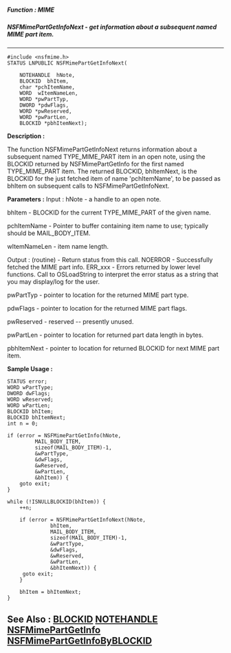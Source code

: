 ##### Function : MIME
##### NSFMimePartGetInfoNext - get information about a subsequent named MIME part item.
---
```
#include <nsfmime.h>
STATUS LNPUBLIC NSFMimePartGetInfoNext(

	NOTEHANDLE  hNote,
	BLOCKID  bhItem,
	char *pchItemName,
	WORD  wItemNameLen,
	WORD *pwPartTyp,
	DWORD *pdwFlags,
	WORD *pwReserved,
	WORD *pwPartLen,
	BLOCKID *pbhItemNext);
```
**Description :**

The function NSFMimePartGetInfoNext returns information about a subsequent 
named TYPE_MIME_PART item in an open note, using the BLOCKID returned by 
NSFMimePartGetInfo for the first named TYPE_MIME_PART item.  The returned 
BLOCKID, bhItemNext, is the BLOCKID for the just fetched item of name 
'pchItemName', to be passed as bhItem on subsequent calls to 
NSFMimePartGetInfoNext.


**Parameters :**
Input :
hNote  -  a handle to an open note.

bhItem  -  BLOCKID for the current TYPE_MIME_PART of the given name.

pchItemName  -  Pointer to buffer containing item name to use; typically should be MAIL_BODY_ITEM.

wItemNameLen  -  item name length.

Output :
(routine)  -  Return status from this call.
	NOERROR - Successfully fetched the MIME part info.
	ERR_xxx - Errors returned by lower level functions.  Call to OSLoadString to interpret the error status as a string that you may display/log for the user.



pwPartTyp  -  pointer to location for the returned MIME part type.

pdwFlags  -  pointer to location for the returned MIME part flags.

pwReserved  -  reserved -- presently unused.

pwPartLen  -  pointer to location for returned part data length in bytes.

pbhItemNext  -  pointer to location for returned BLOCKID for next MIME part item.


**Sample Usage :**
```
STATUS error;
WORD wPartType;
DWORD dwFlags;
WORD wReserved;
WORD wPartLen;
BLOCKID bhItem;
BLOCKID bhItemNext;
int n = 0;

if (error = NSFMimePartGetInfo(hNote,
	     MAIL_BODY_ITEM,
	     sizeof(MAIL_BODY_ITEM)-1,
	     &wPartType,
	     &dwFlags,
	     &wReserved,
	     &wPartLen,
	     &bhItem)) {
	goto exit;
}

while (!ISNULLBLOCKID(bhItem)) {
	++n;

	if (error = NSFMimePartGetInfoNext(hNote,
	          bhItem,
	          MAIL_BODY_ITEM,
	          sizeof(MAIL_BODY_ITEM)-1,
	          &wPartType,
	          &dwFlags,
	          &wReserved,
	          &wPartLen,
	          &bhItemNext)) {
	 goto exit;
	}

	bhItem = bhItemNext;
}

```
**See Also :**
[BLOCKID](/domino-c-api-docs/reference/Data/BLOCKID)
[NOTEHANDLE](/domino-c-api-docs/reference/Data/NOTEHANDLE)
[NSFMimePartGetInfo](/domino-c-api-docs/reference/Func/NSFMimePartGetInfo)
[NSFMimePartGetInfoByBLOCKID](/domino-c-api-docs/reference/Func/NSFMimePartGetInfoByBLOCKID)
---
